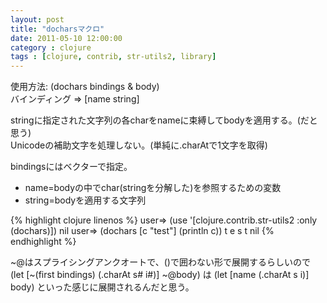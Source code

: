```yaml
---
layout: post
title: "docharsマクロ"
date: 2011-05-10 12:00:00
category : clojure
tags : [clojure, contrib, str-utils2, library]
---
```

使用方法: (dochars bindings & body)  
バインディング => \[name string\]

stringに指定された文字列の各charをnameに束縛してbodyを適用する。(だと思う)  
Unicodeの補助文字を処理しない。(単純に.charAtで1文字を取得)

<!--more-->

bindingsにはベクターで指定。  
- name=bodyの中でchar(stringを分解した)を参照するための変数  
- string=bodyを適用する文字列

{% highlight clojure linenos %}
user=> (use '[clojure.contrib.str-utils2 :only (dochars)])
nil
user=> (dochars [c "test"] (println c))
t
e
s
t
nil
{% endhighlight %}

~@はスプライシングアンクオートで、()で囲わない形で展開するらしいので
(let \[~(first bindings) (.charAt s# i#)\] ~@body) は
(let \[name (.charAt s i)\] body) といった感じに展開されるんだと思う。
